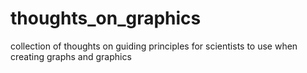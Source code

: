 # thoughts_on_graphics

collection of thoughts on guiding principles for scientists to use when creating graphs and graphics
